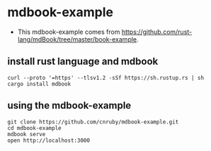 # mdbook-example
- This mdbook-example comes from https://github.com/rust-lang/mdBook/tree/master/book-example.


## install rust language and mdbook
```
curl --proto '=https' --tlsv1.2 -sSf https://sh.rustup.rs | sh
cargo install mdbook
```

## using the mdbook-example
```
git clone https://github.com/cnruby/mdbook-example.git
cd mdbook-example
mdbook serve
open http://localhost:3000
```
